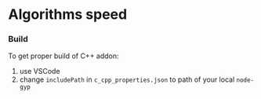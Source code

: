 # Algorithms speed

### Build

To get proper build of C++ addon:
1. use VSCode
1. change `includePath` in `c_cpp_properties.json` to path of your local `node-gyp`